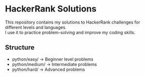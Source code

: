 # HackerRank Solutions

This repository contains my solutions to HackerRank challenges for different levels and languages.  
I use it to practice problem-solving and improve my coding skills.

## Structure
- python/easy/ → Beginner level problems
- python/medium/ → Intermediate problems
- python/hard/ → Advanced problems
